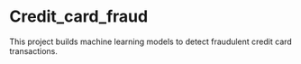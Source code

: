 # Credit_card_fraud
This project builds machine learning models to detect fraudulent credit card transactions.
